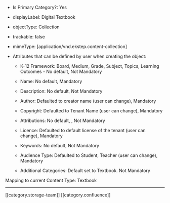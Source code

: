 


* Is Primary Category?: Yes


* displayLabel: Digital Textbook


* objectType: Collection


* trackable: false


* mimeType: \[application/vnd.ekstep.content-collection]


* Attributes that can be defined by user when creating the object:


    * K-12 Framework: Board, Medium, Grade, Subject, Topics, Learning Outcomes - No default, Not Mandatory


    * Name: No default, Mandatory


    * Description: No default, Not Mandatory 


    * Author: Defaulted to creator name (user can change), Mandatory


    * Copyright: Defaulted to Tenant Name (user can change), Mandatory


    * Attributions: No default, , Not Mandatory


    * Licence: Defaulted to default license of the tenant (user can change), Mandatory


    * Keywords: No default, Not Mandatory


    * Audience Type: Defaulted to Student, Teacher (user can change), Mandatory 


    * Additional Categories: Default set to Textbook. Not Mandatory



    

Mapping to current Content Type: Textbook



*****

[[category.storage-team]] 
[[category.confluence]] 
